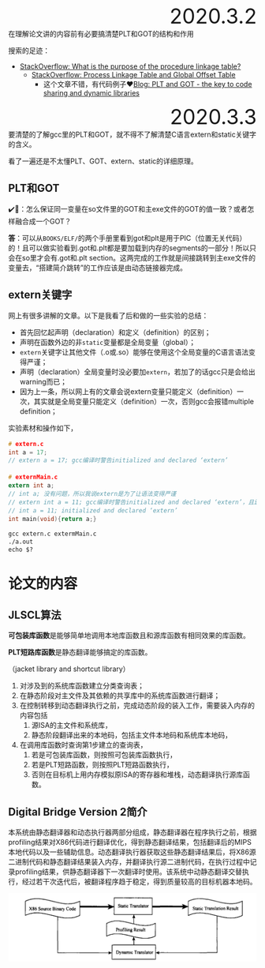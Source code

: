 <div style="font-size:3em; text-align:right;">2020.3.2</div>
在理解论文讲的内容前有必要搞清楚PLT和GOT的结构和作用

搜索的足迹：

* [StackOverflow: What is the purpose of the procedure linkage table?](https://stackoverflow.com/questions/20486524/what-is-the-purpose-of-the-procedure-linkage-table)
  * [StackOverflow: Process Linkage Table and Global Offset Table](https://stackoverflow.com/questions/9688076/process-linkage-table-and-global-offset-table)
    * 这个文章不错，有代码例子❤️[Blog: PLT and GOT - the key to code sharing and dynamic libraries](https://www.technovelty.org/linux/plt-and-got-the-key-to-code-sharing-and-dynamic-libraries.html)

<div style="font-size:3em; text-align:right;">2020.3.3</div>
要清楚的了解gcc里的PLT和GOT，就不得不了解清楚C语言extern和static关键字的含义。

看了一遍还是不太懂PLT、GOT、extern、static的详细原理。

## PLT和GOT

✔️🤔：怎么保证同一变量在so文件里的GOT和主exe文件的GOT的值一致？或者怎样融合成一个GOT？

**答**：可以从`BOOKS/ELF/`的两个手册里看到got和plt是用于PIC（位置无关代码）的！且可以做实验看到.got和.plt都是要加载到内存的segments的一部分！所以只会在so里才会有.got和.plt section。这两完成的工作就是间接跳转到主exe文件的变量去，“搭建简介跳转”的工作应该是由动态链接器完成。

## extern关键字

网上有很多讲解的文章。以下是我看了后和做的一些实验的总结：

* 首先回忆起声明（declaration）和定义（definition）的区别；
* 声明在函数外边的非`static`变量都是全局变量（global）；
* `extern`关键字让其他文件（.o或.so）能够在使用这个全局变量的C语言语法变得严谨；
* 声明（declaration）全局变量时没必要加`extern`，若加了的话gcc只是会给出warning而已；
* 因为上一条，所以网上有的文章会说extern变量只能定义（definition）一次，其实就是全局变量只能定义（definition）一次，否则gcc会报错multiple definition；

实验素材和操作如下，

```c
# extern.c
int a = 17;
// extern a = 17; gcc编译时警告initialized and declared ‘extern’

# externMain.c
extern int a; 
// int a; 没有问题，所以我说extern是为了让语法变得严谨
// extern int a = 11; gcc编译时警告initialized and declared ‘extern’，且initialized and declared ‘extern’
// int a = 11; initialized and declared ‘extern’
int main(void){return a;}
```

```shell
gcc extern.c extermMain.c
./a.out
echo $?
```

# 论文的内容

## JLSCL算法

**可包装库函数**是能够简单地调用本地库函数且和源库函数有相同效果的库函数。

**PLT短路库函数**是静态翻译能够搞定的库函数。

（jacket library and shortcut library）

1. 对涉及到的系统库函数建立分类查询表；
2. 在静态阶段对主文件及其依赖的共享库中的系统库函数进行翻译；
3. 在控制转移到动态翻译执行之前，完成动态阶段的装入工作，需要装入内存的内容包括
   1. 源ISA的主文件和系统库，
   2. 静态阶段翻译出来的本地码，包括主文件本地码和系统库本地码，
4. 在调用库函数时查询第1步建立的查询表，
   1. 若是可包装库函数，则按照可包装库函数执行，
   2. 若是PLT短路函数，则按照PLT短路函数执行，
   3. 否则在目标机上用内存模拟原ISA的寄存器和堆栈，动态翻译执行源库函数。

## Digital Bridge Version 2简介

本系统由静态翻译器和动态执行器两部分组成，静态翻译器在程序执行之前，根据profiling结果对X86代码进行翻译优化，得到静态翻译结果，包括翻译后的MIPS本地代码以及一些辅助信息。动态翻译执行器获取这些静态翻译结果后，将X86源二进制代码和静态翻译结果装入内存，并翻译执行源二进制代码，在执行过程中记录profiling结果，供静态翻译器下一次翻译时使用。该系统中动静态翻译交替执行，经过若干次迭代后，被翻译程序趋于稳定，得到质量较高的目标机器本地码。

![digital_bridge_2_process_flow](pictures/digital_bridge_2_process_flow.png)